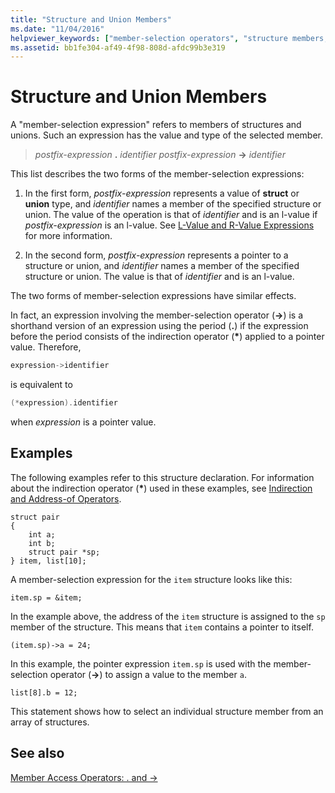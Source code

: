 ```yaml
---
title: "Structure and Union Members"
ms.date: "11/04/2016"
helpviewer_keywords: ["member-selection operators", "structure members, referencing", "-> operator, structure and union members", "dot operator (.)", "referencing structure members", ". operator", "operators [C], member selection", "structure member selection"]
ms.assetid: bb1fe304-af49-4f98-808d-afdc99b3e319
---
```

# Structure and Union Members

A "member-selection expression" refers to members of structures and unions. Such an expression has the value and type of the selected member.

> *postfix-expression* **.** *identifier*
> *postfix-expression* **->** *identifier*

This list describes the two forms of the member-selection expressions:

1. In the first form, *postfix-expression* represents a value of **struct** or **union** type, and *identifier* names a member of the specified structure or union. The value of the operation is that of *identifier* and is an l-value if *postfix-expression* is an l-value. See [L-Value and R-Value Expressions](../c-language/l-value-and-r-value-expressions.md) for more information.

1. In the second form, *postfix-expression* represents a pointer to a structure or union, and *identifier* names a member of the specified structure or union. The value is that of *identifier* and is an l-value.

The two forms of member-selection expressions have similar effects.

In fact, an expression involving the member-selection operator (**->**) is a shorthand version of an expression using the period (**.**) if the expression before the period consists of the indirection operator (<strong>\*</strong>) applied to a pointer value. Therefore,

```cpp
expression->identifier
```

is equivalent to

```cpp
(*expression).identifier
```

when *expression* is a pointer value.

## Examples

The following examples refer to this structure declaration. For information about the indirection operator (<strong>\*</strong>) used in these examples, see [Indirection and Address-of Operators](../c-language/indirection-and-address-of-operators.md).

```
struct pair
{
    int a;
    int b;
    struct pair *sp;
} item, list[10];
```

A member-selection expression for the `item` structure looks like this:

```
item.sp = &item;
```

In the example above, the address of the `item` structure is assigned to the `sp` member of the structure. This means that `item` contains a pointer to itself.

```
(item.sp)->a = 24;
```

In this example, the pointer expression `item.sp` is used with the member-selection operator (**->**) to assign a value to the member `a`.

```
list[8].b = 12;
```

This statement shows how to select an individual structure member from an array of structures.

## See also

[Member Access Operators: . and ->](../cpp/member-access-operators-dot-and.md)
